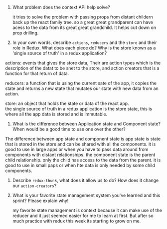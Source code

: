 1. What problem does the context API help solve?

   it tries to solve the problem with passing props from distant childern back up the react family tree. so a great great grandparent can have acess to the data from its great great grandchild. It helps cut down on prop drilling.

1. In your own words, describe `actions`, `reducers` and the `store` and their role in Redux. What does each piece do? Why is the store known as a 'single source of truth' in a redux application?

actions: events that gives the store data, Their are action types which is the description of the datat to be snet to the store, and action creators that is a function for that return of data.

reducers: a function that is using the current sate of the app, it copies the state and returns a new state that mutates our state with new data from an action.

store: an object that holds the state or data of the react app.  
the single source of truth in a redux application is the store state, this is where all the app data is stored and is immutable.

1. What is the difference between Application state and Component state? When would be a good time to use one over the other?

The difference between app state and component state is app state is state that is stored in the store and can be shared with all the components. it is good to use in large apps or when you have to pass data around from components with distant relationships.
the component state is the parent child relationship. only the child has access to the data from the parent. it is good to use in small paps or when hte data is only needed by some child components.

1. Describe `redux-thunk`, what does it allow us to do? How does it change our `action-creators`?

1. What is your favorite state management system you've learned and this sprint? Please explain why!

   my favorite state management is context because it can make use of the reducer and it just seemed easier for me to learn at first. But after so much practice with redux this week its starting to grow on me.
